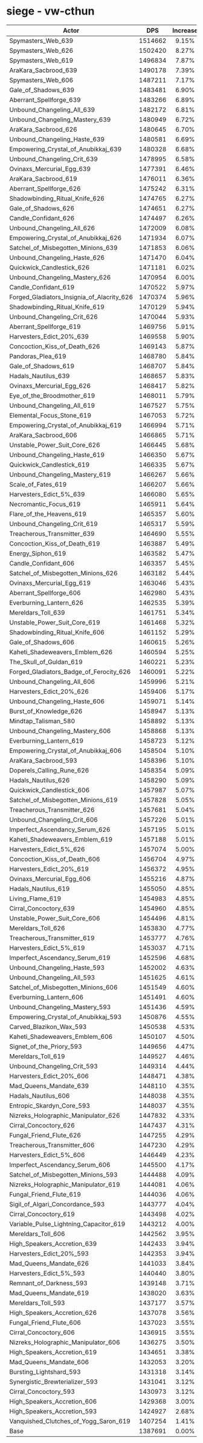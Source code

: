# siege - vw-cthun
| Actor | DPS | Increase |
|---|:---:|:---:|
|Spymasters_Web_639|1514662|9.15%|
|Spymasters_Web_626|1502420|8.27%|
|Spymasters_Web_619|1496834|7.87%|
|AraKara_Sacbrood_639|1490178|7.39%|
|Spymasters_Web_606|1487211|7.17%|
|Gale_of_Shadows_639|1483481|6.90%|
|Aberrant_Spellforge_639|1483266|6.89%|
|Unbound_Changeling_All_639|1482172|6.81%|
|Unbound_Changeling_Mastery_639|1480949|6.72%|
|AraKara_Sacbrood_626|1480645|6.70%|
|Unbound_Changeling_Haste_639|1480581|6.69%|
|Empowering_Crystal_of_Anubikkaj_639|1480328|6.68%|
|Unbound_Changeling_Crit_639|1478995|6.58%|
|Ovinaxs_Mercurial_Egg_639|1477391|6.46%|
|AraKara_Sacbrood_619|1476011|6.36%|
|Aberrant_Spellforge_626|1475242|6.31%|
|Shadowbinding_Ritual_Knife_626|1474765|6.27%|
|Gale_of_Shadows_626|1474651|6.27%|
|Candle_Confidant_626|1474497|6.26%|
|Unbound_Changeling_All_626|1472009|6.08%|
|Empowering_Crystal_of_Anubikkaj_626|1471934|6.07%|
|Satchel_of_Misbegotten_Minions_639|1471853|6.06%|
|Unbound_Changeling_Haste_626|1471470|6.04%|
|Quickwick_Candlestick_626|1471181|6.02%|
|Unbound_Changeling_Mastery_626|1470954|6.00%|
|Candle_Confidant_619|1470522|5.97%|
|Forged_Gladiators_Insignia_of_Alacrity_626|1470374|5.96%|
|Shadowbinding_Ritual_Knife_619|1470129|5.94%|
|Unbound_Changeling_Crit_626|1470044|5.93%|
|Aberrant_Spellforge_619|1469756|5.91%|
|Harvesters_Edict_20%_639|1469558|5.90%|
|Concoction_Kiss_of_Death_626|1469143|5.87%|
|Pandoras_Plea_619|1468780|5.84%|
|Gale_of_Shadows_619|1468707|5.84%|
|Hadals_Nautilus_639|1468657|5.83%|
|Ovinaxs_Mercurial_Egg_626|1468417|5.82%|
|Eye_of_the_Broodmother_619|1468011|5.79%|
|Unbound_Changeling_All_619|1467527|5.75%|
|Elemental_Focus_Stone_619|1467053|5.72%|
|Empowering_Crystal_of_Anubikkaj_619|1466994|5.71%|
|AraKara_Sacbrood_606|1466865|5.71%|
|Unstable_Power_Suit_Core_626|1466445|5.68%|
|Unbound_Changeling_Haste_619|1466350|5.67%|
|Quickwick_Candlestick_619|1466335|5.67%|
|Unbound_Changeling_Mastery_619|1466267|5.66%|
|Scale_of_Fates_619|1466207|5.66%|
|Harvesters_Edict_5%_639|1466080|5.65%|
|Necromantic_Focus_619|1465911|5.64%|
|Flare_of_the_Heavens_619|1465357|5.60%|
|Unbound_Changeling_Crit_619|1465317|5.59%|
|Treacherous_Transmitter_639|1464690|5.55%|
|Concoction_Kiss_of_Death_619|1463887|5.49%|
|Energy_Siphon_619|1463582|5.47%|
|Candle_Confidant_606|1463357|5.45%|
|Satchel_of_Misbegotten_Minions_626|1463182|5.44%|
|Ovinaxs_Mercurial_Egg_619|1463046|5.43%|
|Aberrant_Spellforge_606|1462980|5.43%|
|Everburning_Lantern_626|1462535|5.39%|
|Mereldars_Toll_639|1461751|5.34%|
|Unstable_Power_Suit_Core_619|1461468|5.32%|
|Shadowbinding_Ritual_Knife_606|1461152|5.29%|
|Gale_of_Shadows_606|1460615|5.26%|
|Kaheti_Shadeweavers_Emblem_626|1460594|5.25%|
|The_Skull_of_Guldan_619|1460221|5.23%|
|Forged_Gladiators_Badge_of_Ferocity_626|1460091|5.22%|
|Unbound_Changeling_All_606|1459996|5.21%|
|Harvesters_Edict_20%_626|1459406|5.17%|
|Unbound_Changeling_Haste_606|1459071|5.14%|
|Burst_of_Knowledge_626|1458947|5.13%|
|Mindtap_Talisman_580|1458892|5.13%|
|Unbound_Changeling_Mastery_606|1458868|5.13%|
|Everburning_Lantern_619|1458723|5.12%|
|Empowering_Crystal_of_Anubikkaj_606|1458504|5.10%|
|AraKara_Sacbrood_593|1458396|5.10%|
|Doperels_Calling_Rune_626|1458354|5.09%|
|Hadals_Nautilus_626|1458290|5.09%|
|Quickwick_Candlestick_606|1457987|5.07%|
|Satchel_of_Misbegotten_Minions_619|1457828|5.05%|
|Treacherous_Transmitter_626|1457681|5.04%|
|Unbound_Changeling_Crit_606|1457226|5.01%|
|Imperfect_Ascendancy_Serum_626|1457195|5.01%|
|Kaheti_Shadeweavers_Emblem_619|1457188|5.01%|
|Harvesters_Edict_5%_626|1457074|5.00%|
|Concoction_Kiss_of_Death_606|1456704|4.97%|
|Harvesters_Edict_20%_619|1456372|4.95%|
|Ovinaxs_Mercurial_Egg_606|1455216|4.87%|
|Hadals_Nautilus_619|1455050|4.85%|
|Living_Flame_619|1454983|4.85%|
|Cirral_Concoctory_639|1454960|4.85%|
|Unstable_Power_Suit_Core_606|1454496|4.81%|
|Mereldars_Toll_626|1453830|4.77%|
|Treacherous_Transmitter_619|1453777|4.76%|
|Harvesters_Edict_5%_619|1453037|4.71%|
|Imperfect_Ascendancy_Serum_619|1452596|4.68%|
|Unbound_Changeling_Haste_593|1452002|4.63%|
|Unbound_Changeling_All_593|1451625|4.61%|
|Satchel_of_Misbegotten_Minions_606|1451549|4.60%|
|Everburning_Lantern_606|1451491|4.60%|
|Unbound_Changeling_Mastery_593|1451436|4.59%|
|Empowering_Crystal_of_Anubikkaj_593|1450876|4.55%|
|Carved_Blazikon_Wax_593|1450538|4.53%|
|Kaheti_Shadeweavers_Emblem_606|1450107|4.50%|
|Signet_of_the_Priory_593|1449656|4.47%|
|Mereldars_Toll_619|1449527|4.46%|
|Unbound_Changeling_Crit_593|1449314|4.44%|
|Harvesters_Edict_20%_606|1448471|4.38%|
|Mad_Queens_Mandate_639|1448110|4.35%|
|Hadals_Nautilus_606|1448038|4.35%|
|Entropic_Skardyn_Core_593|1448037|4.35%|
|Nizreks_Holographic_Manipulator_626|1447832|4.33%|
|Cirral_Concoctory_626|1447437|4.31%|
|Fungal_Friend_Flute_626|1447255|4.29%|
|Treacherous_Transmitter_606|1447230|4.29%|
|Harvesters_Edict_5%_606|1446449|4.23%|
|Imperfect_Ascendancy_Serum_606|1445500|4.17%|
|Satchel_of_Misbegotten_Minions_593|1444488|4.09%|
|Nizreks_Holographic_Manipulator_619|1444081|4.06%|
|Fungal_Friend_Flute_619|1444036|4.06%|
|Sigil_of_Algari_Concordance_593|1443777|4.04%|
|Cirral_Concoctory_619|1443498|4.02%|
|Variable_Pulse_Lightning_Capacitor_619|1443212|4.00%|
|Mereldars_Toll_606|1442562|3.95%|
|High_Speakers_Accretion_639|1442433|3.94%|
|Harvesters_Edict_20%_593|1442353|3.94%|
|Mad_Queens_Mandate_626|1441033|3.84%|
|Harvesters_Edict_5%_593|1440440|3.80%|
|Remnant_of_Darkness_593|1439148|3.71%|
|Mad_Queens_Mandate_619|1438020|3.63%|
|Mereldars_Toll_593|1437177|3.57%|
|High_Speakers_Accretion_626|1437078|3.56%|
|Fungal_Friend_Flute_606|1437023|3.55%|
|Cirral_Concoctory_606|1436915|3.55%|
|Nizreks_Holographic_Manipulator_606|1436275|3.50%|
|High_Speakers_Accretion_619|1434651|3.38%|
|Mad_Queens_Mandate_606|1432053|3.20%|
|Bursting_Lightshard_593|1431318|3.14%|
|Synergistic_Brewterializer_593|1431041|3.12%|
|Cirral_Concoctory_593|1430973|3.12%|
|High_Speakers_Accretion_606|1429368|3.00%|
|High_Speakers_Accretion_593|1424927|2.68%|
|Vanquished_Clutches_of_Yogg_Saron_619|1407254|1.41%|
|Base|1387691|0.00%|
